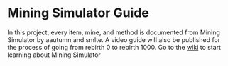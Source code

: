 # Mining Simulator Guide
In this project, every item, mine, and method is documented from Mining Simulator by aautumn and smlte. A video guide will also be published for the process of going from rebirth 0 to rebirth 1000. Go to the [wiki](https://github.com/unchilled/MiningSimulatorGuide/wiki) to start learning about Mining Simulator
